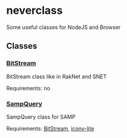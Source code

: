 # neverclass

Some useful classes for NodeJS and Browser

## Classes

### [BitStream](./bitstream.ts)

BitStream class like in RakNet and SNET

Requirements: no

### [SampQuery](./sampquery.ts)

SampQuery class for SAMP

Requirements: [BitStream](#bitstream), [iconv-lite](https://npm.im/iconv-lite)
